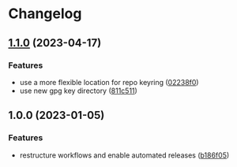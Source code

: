# Changelog

## [1.1.0](https://github.com/rolehippie/tailscale/compare/v1.0.0...v1.1.0) (2023-04-17)


### Features

* use a more flexible location for repo keyring ([02238f0](https://github.com/rolehippie/tailscale/commit/02238f0a0d87d4bdaa3971008b7a24a98e33e622))
* use new gpg key directory ([811c511](https://github.com/rolehippie/tailscale/commit/811c511bf20d64043b020b941c7c2e8902fb1cc0))

## 1.0.0 (2023-01-05)


### Features

* restructure workflows and enable automated releases ([b186f05](https://github.com/rolehippie/tailscale/commit/b186f05cdf593de1ed27833b4c1a97be6bcef095))
